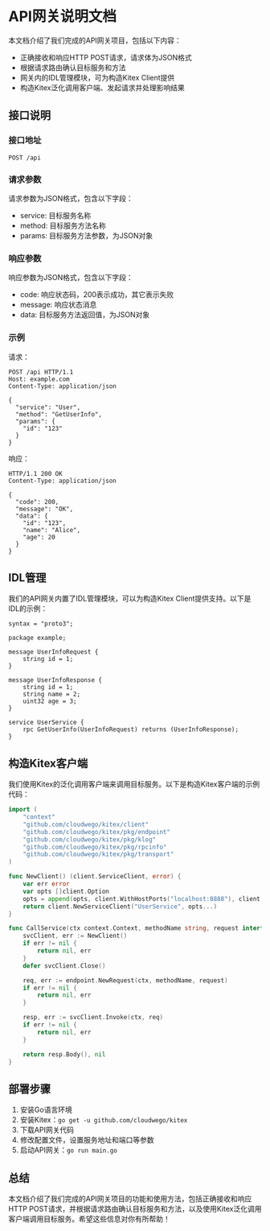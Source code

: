 # API网关说明文档

本文档介绍了我们完成的API网关项目，包括以下内容：

- 正确接收和响应HTTP POST请求，请求体为JSON格式
- 根据请求路由确认目标服务和方法
- 网关内的IDL管理模块，可为构造Kitex Client提供
- 构造Kitex泛化调用客户端、发起请求并处理影响结果

## 接口说明

### 接口地址

```
POST /api
```

### 请求参数

请求参数为JSON格式，包含以下字段：

- service: 目标服务名称
- method: 目标服务方法名称
- params: 目标服务方法参数，为JSON对象

### 响应参数

响应参数为JSON格式，包含以下字段：

- code: 响应状态码，200表示成功，其它表示失败
- message: 响应状态消息
- data: 目标服务方法返回值，为JSON对象

### 示例

请求：

```
POST /api HTTP/1.1
Host: example.com
Content-Type: application/json

{
  "service": "User",
  "method": "GetUserInfo",
  "params": {
    "id": "123"
  }
}
```

响应：

```
HTTP/1.1 200 OK
Content-Type: application/json

{
  "code": 200,
  "message": "OK",
  "data": {
    "id": "123",
    "name": "Alice",
    "age": 20
  }
}
```

## IDL管理

我们的API网关内置了IDL管理模块，可以为构造Kitex Client提供支持。以下是IDL的示例：

```
syntax = "proto3";

package example;

message UserInfoRequest {
    string id = 1;
}

message UserInfoResponse {
    string id = 1;
    string name = 2;
    uint32 age = 3;
}

service UserService {
    rpc GetUserInfo(UserInfoRequest) returns (UserInfoResponse);
}
```

## 构造Kitex客户端

我们使用Kitex的泛化调用客户端来调用目标服务。以下是构造Kitex客户端的示例代码：

```go
import (
    "context"
    "github.com/cloudwego/kitex/client"
    "github.com/cloudwego/kitex/pkg/endpoint"
    "github.com/cloudwego/kitex/pkg/klog"
    "github.com/cloudwego/kitex/pkg/rpcinfo"
    "github.com/cloudwego/kitex/pkg/transport"
)

func NewClient() (client.ServiceClient, error) {
    var err error
    var opts []client.Option
    opts = append(opts, client.WithHostPorts("localhost:8888"), client.WithTransportProtocol(transport.TTHttp), client.WithEndpointType(endpoint.ETGRPC))
    return client.NewServiceClient("UserService", opts...)
}

func CallService(ctx context.Context, methodName string, request interface{}) (interface{}, error) {
    svcClient, err := NewClient()
    if err != nil {
        return nil, err
    }
    defer svcClient.Close()

    req, err := endpoint.NewRequest(ctx, methodName, request)
    if err != nil {
        return nil, err
    }

    resp, err := svcClient.Invoke(ctx, req)
    if err != nil {
        return nil, err
    }

    return resp.Body(), nil
}
```

## 部署步骤

1. 安装Go语言环境
2. 安装Kitex：`go get -u github.com/cloudwego/kitex`
3. 下载API网关代码
4. 修改配置文件，设置服务地址和端口等参数
5. 启动API网关：`go run main.go`

## 总结

本文档介绍了我们完成的API网关项目的功能和使用方法，包括正确接收和响应HTTP POST请求，并根据请求路由确认目标服务和方法，以及使用Kitex泛化调用客户端调用目标服务。希望这些信息对你有所帮助！
